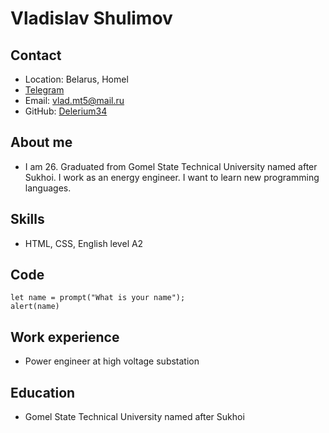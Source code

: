 # **Vladislav Shulimov**

## **Contact**

* Location: Belarus, Homel
* [Telegram](https://t.me/Depends9977)
* Email: vlad.mt5@mail.ru
* GitHub: [Delerium34](https://github.com/Delerium34)

## About me

* I am 26. Graduated from Gomel State Technical University named after Sukhoi. I work as an energy engineer. I want to learn new programming languages.

## Skills

* HTML, CSS, English level A2

## Code

``` 
let name = prompt("What is your name");
alert(name)
```

## Work experience

* Power engineer at high voltage substation

## Education
* Gomel State Technical University named after Sukhoi

